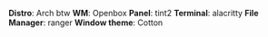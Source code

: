 **Distro**: Arch btw
**WM**: Openbox
**Panel**: tint2
**Terminal**: alacritty
**File Manager**: ranger
**Window theme**: Cotton
